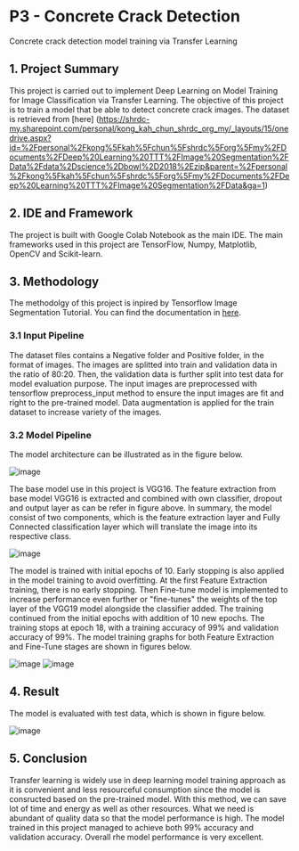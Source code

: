 # P3 - Concrete Crack Detection
 Concrete crack detection model training via Transfer Learning

## 1. Project Summary
This project is carried out to implement Deep Learning on Model Training for Image Classification via Transfer Learning. The objective of this project is to train a model that be able to detect concrete crack images. The dataset is retrieved from [here] (https://shrdc-my.sharepoint.com/personal/kong_kah_chun_shrdc_org_my/_layouts/15/onedrive.aspx?id=%2Fpersonal%2Fkong%5Fkah%5Fchun%5Fshrdc%5Forg%5Fmy%2FDocuments%2FDeep%20Learning%20TTT%2FImage%20Segmentation%2FData%2Fdata%2Dscience%2Dbowl%2D2018%2Ezip&parent=%2Fpersonal%2Fkong%5Fkah%5Fchun%5Fshrdc%5Forg%5Fmy%2FDocuments%2FDeep%20Learning%20TTT%2FImage%20Segmentation%2FData&ga=1)

## 2. IDE and Framework 
The project is built with Google Colab Notebook as the main IDE. The main frameworks used in this project are TensorFlow, Numpy, Matplotlib, OpenCV and Scikit-learn.
 
## 3. Methodology

The methodolgy of this project is inpired by Tensorflow Image Segmentation Tutorial. You can find the documentation in [here](https://www.tensorflow.org/tutorials/images/transfer_learning).

 
### 3.1 Input Pipeline

The dataset files contains a Negative folder and Positive folder, in the format of images. The images are splitted into train and validation data in the ratio of 80:20. Then, the validation data is further split into test data for model evaluation purpose. The input images are preprocessed with tensorflow preprocess_input method to ensure the input images are fit and right to the pre-trained model. Data augmentation is applied for the train dataset to increase variety of the images.


### 3.2 Model Pipeline 
The model architecture can be illustrated as in the figure below.
 
 ![image](https://user-images.githubusercontent.com/100177902/163772961-250d3caf-838a-424e-9b9d-aae1e631c2c8.png)
 
The base model use in this project is VGG16. The feature extraction from base model VGG16 is extracted and combined with own classifier, dropout and output layer as can be refer in figure above. In summary, the model consist of two components, which is the feature extraction layer and Fully Connected classification layer which will translate the image into its respective class.

![image](https://user-images.githubusercontent.com/100177902/163769994-ff4fc536-5da8-47bd-a014-bf5f020e8421.png)

The model is trained with initial epochs of 10. Early stopping is also applied in the model training to avoid overfitting. At the first Feature Extraction training, there is no early stopping. Then Fine-tune model is implemented to increase performance even further or "fine-tunes" the weights of the top layer of the VGG19 model alongside the classifier added. The training continued from the initial epochs with addition of 10 new epochs. The training stops at epoch 18, with a training accuracy of 99% and validation accuracy of 99%. The model training graphs for both Feature Extraction and Fine-Tune stages are shown in figures below.
 
 ![image](https://user-images.githubusercontent.com/100177902/163774559-e2ffce3f-6636-4e4d-8528-902470ea14d0.png)
 ![image](https://user-images.githubusercontent.com/100177902/163774585-6bc27e48-c8ae-42ac-8804-f033dcd0bb42.png)


## 4. Result 
The model is evaluated with test data, which is shown in figure below.
 
![image](https://user-images.githubusercontent.com/100177902/163775960-fab14c4c-e927-4b6f-a800-c2dbaef1972f.png)

## 5. Conclusion
Transfer learning is widely use in deep learning model training approach as it is convenient and less resourceful consumption since the model is consructed based on the pre-trained model. With this method, we can save lot of time and energy as well as other resources. What we need is abundant of quality data so that the model performance is high. The model trained in this project managed to achieve both 99% accuracy and validation accuracy. Overall rhe model performance is very excellent.
